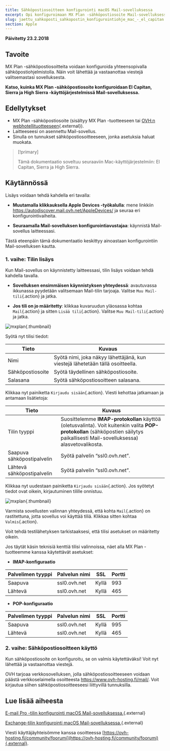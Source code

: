 ```yaml
---
title: Sähköpostiosoitteen konfigurointi macOS Mail-sovelluksessa
excerpt: Opi konfiguroimaan MX Plan -sähköpostiosoite Mail-sovelluksessa El Capitan, Sierra ja High Sierra 
slug: jaettu_sahkoposti_sahkopostin_konfigurointiohje_mac_-_el_capitan
section: Apple
---
```


**Päivitetty 23.2.2018**

## Tavoite

MX Plan -sähköpostiosoitteita voidaan konfiguroida yhteensopivalla sähköpostiohjelmistolla. Näin voit lähettää ja vastaanottaa viestejä valitsemastasi sovelluksesta.

**Katso, kuinka MX Plan -sähköpostiosoite konfiguroidaan El Capitan, Sierra ja High Sierra -käyttöjärjestelmissä Mail-sovelluksessa.**

## Edellytykset

- MX Plan -sähköpostiosoite (sisältyy MX Plan -tuotteeseen tai [OVH:n webhotellituotteeseen](https://www.ovh-hosting.fi/webhotelli){.external}).
- Laitteeseesi on asennettu Mail-sovellus.
- Sinulla on tunnukset sähköpostiosoitteeseen, jonka asetuksia haluat muokata.

> [!primary]
>
> Tämä dokumentaatio soveltuu seuraaviin Mac-käyttöjärjestelmiin: El Capitan, Sierra ja High Sierra.
>

## Käytännössä

Lisäys voidaan tehdä kahdella eri tavalla:

- **Muutamalla klikkauksella Apple Devices -työkalulla**: mene linkkiin <https://autodiscover.mail.ovh.net/AppleDevices/> ja seuraa eri konfigurointivaiheita.

- **Seuraamalla Mail-sovelluksen konfigurointiavustajaa**: käynnistä Mail-sovellus laitteessasi.

Tästä eteenpäin tämä dokumentaatio keskittyy ainoastaan konfigurointiin Mail-sovelluksen kautta.

### 1. vaihe: Tilin lisäys

Kun Mail-sovellus on käynnistetty laitteessasi, tilin lisäys voidaan tehdä kahdella tavalla.

- **Sovelluksen ensimmäisen käynnistyksen yhteydessä**: avautuvassa ikkunassa pyydetään valitsemaan Mail-tilin tarjoaja. Valitse `Muu Mail-tili`{.action} ja jatka.

- **Jos tili on jo määritetty**: klikkaa kuvaruudun yläosassa kohtaa `Mail`{.action} ja sitten `Lisää tili`{.action}. Valitse `Muu Mail-tili`{.action} ja jatka.

![mxplan](images/configuration-mail-macos-step1.png){.thumbnail}

Syötä nyt tilisi tiedot:

|Tieto|Kuvaus|
|---|---|
|Nimi|Syötä nimi, joka näkyy lähettäjänä, kun viestejä lähetetään tällä osoitteella.|
|Sähköpostiosoite|Syötä täydellinen sähköpostiosoite.|
|Salasana|Syötä sähköpostiosoitteen salasana.|

Klikkaa nyt painiketta `Kirjaudu sisään`{.action}. Viesti kehottaa jatkamaan ja antamaan lisätietoja:

|Tieto|Kuvaus|
|---|---|
|Tilin tyyppi|Suosittelemme **IMAP-protokollan** käyttöä (oletusvalinta). Voit kuitenkin valita **POP-protokollan** (sähköpostien säilytys paikallisesti Mail-sovelluksessa) alasvetovalikosta.|
|Saapuva sähköpostipalvelin|Syötä palvelin “ssl0.ovh.net”.|
|Lähtevä sähköpostipalvelin|Syötä palvelin “ssl0.ovh.net”.|

Klikkaa nyt uudestaan painiketta `Kirjaudu sisään`{.action}. Jos syötetyt tiedot ovat oikein, kirjautuminen tilille onnistuu.

![mxplan](images/configuration-mail-macos-step2.png){.thumbnail}

Varmista sovellusten valinnan yhteydessä, että kohta `Mail`{.action} on rastitettuna, jotta sovellus voi käyttää tiliä. Klikkaa sitten kohtaa `Valmis`{.action}.

Voit tehdä testilähetyksen tarkistaaksesi, että tilisi asetukset on määritetty oikein.

Jos täytät käsin teknisiä kenttiä tilisi valinnoissa, näet alla MX Plan -tuotteemme kanssa käytettävät asetukset:

- **IMAP-konfiguraatio**

|Palvelimen tyyppi|Palvelun nimi|SSL|Portti|
|---|---|---|---|
|Saapuva|ssl0.ovh.net|Kyllä|993|
|Lähtevä|ssl0.ovh.net|Kyllä|465| 

- **POP-konfiguraatio**

|Palvelimen tyyppi|Palvelun nimi|SSL|Portti|
|---|---|---|---|
|Saapuva|ssl0.ovh.net|Kyllä|995|
|Lähtevä|ssl0.ovh.net|Kyllä|465|

### 2. vaihe: Sähköpostiosoitteen käyttö

Kun sähköpostiosoite on konfiguroitu, se on valmis käytettäväksi! Voit nyt lähettää ja vastaanottaa viestejä.

OVH tarjoaa verkkosovelluksen, jolla sähköpostiosoitteeseen voidaan päästä verkkoselaimella osoitteesta <https://www.ovh-hosting.fi/mail/>. Voit kirjautua siihen sähköpostiosoitteeseesi liittyvillä tunnuksilla.

## Lue lisää aiheesta

[E-mail Pro -tilin konfigurointi macOS Mail-sovelluksessa.](https://docs.ovh.com/fi/emails-pro/email-pro-mail-macos-konfigurointi/){.external}

[Exchange-tilin konfigurointi macOS Mail-sovelluksessa.](https://docs.ovh.com/fi/microsoft-collaborative-solutions/exchange-automaattinen-konfigurointi-mail-macos/){.external}

Viesti käyttäjäyhteisömme kanssa osoitteessa [https://ovh-hosting.fi/community/foorumi](https://ovh-hosting.fi/community/foorumi){.external}.